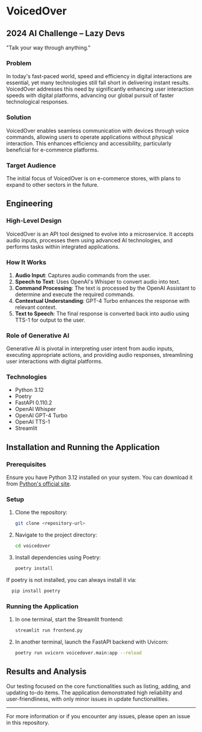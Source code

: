 # VoicedOver

## 2024 AI Challenge – Lazy Devs
"Talk your way through anything."

### Problem
In today's fast-paced world, speed and efficiency in digital interactions are essential, yet many technologies still fall short in delivering instant results. VoicedOver addresses this need by significantly enhancing user interaction speeds with digital platforms, advancing our global pursuit of faster technological responses.

### Solution
VoicedOver enables seamless communication with devices through voice commands, allowing users to operate applications without physical interaction. This enhances efficiency and accessibility, particularly beneficial for e-commerce platforms.

### Target Audience
The initial focus of VoicedOver is on e-commerce stores, with plans to expand to other sectors in the future.

## Engineering

### High-Level Design
VoicedOver is an API tool designed to evolve into a microservice. It accepts audio inputs, processes them using advanced AI technologies, and performs tasks within integrated applications.

### How It Works
1. **Audio Input**: Captures audio commands from the user.
2. **Speech to Text**: Uses OpenAI's Whisper to convert audio into text.
3. **Command Processing**: The text is processed by the OpenAI Assistant to determine and execute the required commands.
4. **Contextual Understanding**: GPT-4 Turbo enhances the response with relevant context.
5. **Text to Speech**: The final response is converted back into audio using TTS-1 for output to the user.

### Role of Generative AI
Generative AI is pivotal in interpreting user intent from audio inputs, executing appropriate actions, and providing audio responses, streamlining user interactions with digital platforms.

### Technologies
- Python 3.12
- Poetry
- FastAPI 0.110.2
- OpenAI Whisper
- OpenAI GPT-4 Turbo
- OpenAI TTS-1
- Streamlit

## Installation and Running the Application

### Prerequisites
Ensure you have Python 3.12 installed on your system. You can download it from [Python's official site](https://www.python.org/downloads/).

### Setup
1. Clone the repository:
   ```bash
   git clone <repository-url>
   ```
2. Navigate to the project directory:
   ```bash
   cd voicedover
   ```
3. Install dependencies using Poetry:
   ```bash
   poetry install
   ```
If poetry is not installed, you can always install it via:
 ```bash
   pip install poetry
   ```

### Running the Application
1. In one terminal, start the Streamlit frontend:
   ```bash
   streamlit run frontend.py
   ```
2. In another terminal, launch the FastAPI backend with Uvicorn:
   ```bash
   poetry run uvicorn voicedover.main:app --reload
   ```

## Results and Analysis
Our testing focused on the core functionalities such as listing, adding, and updating to-do items. The application demonstrated high reliability and user-friendliness, with only minor issues in update functionalities.

---

For more information or if you encounter any issues, please open an issue in this repository.
```
